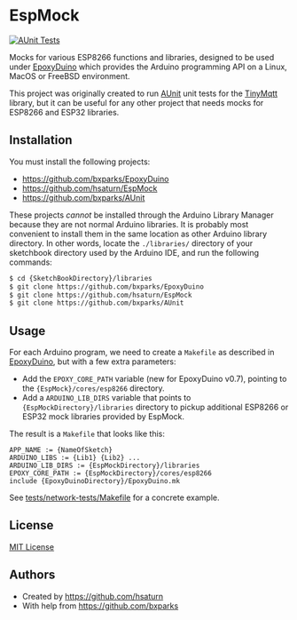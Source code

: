# EspMock

[![AUnit
Tests](https://github.com/hsaturn/EspMock/actions/workflows/aunit.yml/badge.svg)](https://github.com/hsaturn/EspMock/actions/workflows/aunit.yml)

Mocks for various ESP8266 functions and libraries, designed to be used under
[EpoxyDuino](https://github.com/bxparks/EpoxyDuino) which provides the Arduino
programming API on a Linux, MacOS or FreeBSD environment.

This project was originally created to run
[AUnit](https://github.com/bxparks/AUnit) unit tests for the
[TinyMqtt](https://github.com/hsaturn/TinyMqtt) library, but it can be useful
for any other project that needs mocks for ESP8266 and ESP32 libraries.

## Installation

You must install the following projects:

* https://github.com/bxparks/EpoxyDuino
* https://github.com/hsaturn/EspMock
* https://github.com/bxparks/AUnit

These projects *cannot* be installed through the Arduino Library Manager because
they are not normal Arduino libraries. It is probably most convenient to install
them in the same location as other Arduino library directory. In other words,
locate the `./libraries/` directory of your sketchbook directory used by the
Arduino IDE, and run the following commands:

```bash
$ cd {SketchBookDirectory}/libraries
$ git clone https://github.com/bxparks/EpoxyDuino
$ git clone https://github.com/hsaturn/EspMock
$ git clone https://github.com/bxparks/AUnit
```

## Usage

For each Arduino program, we need to create a `Makefile`
as described in [EpoxyDuino](https://github.com/bxparks/EpoxyDuino), but with a
few extra parameters:

* Add the `EPOXY_CORE_PATH` variable (new for EpoxyDuino v0.7), pointing to the
  `{EspMock}/cores/esp8266` directory.
* Add a `ARDUINO_LIB_DIRS` variable that points to
  `{EspMockDirectory}/libraries` directory to pickup additional ESP8266 or
  ESP32 mock libraries provided by EspMock.

The result is a `Makefile` that looks like this:

```
APP_NAME := {NameOfSketch}
ARDUINO_LIBS := {Lib1} {Lib2} ...
ARDUINO_LIB_DIRS := {EspMockDirectory}/libraries
EPOXY_CORE_PATH := {EspMockDirectory}/cores/esp8266
include {EpoxyDuinoDirectory}/EpoxyDuino.mk
```

See [tests/network-tests/Makefile](tests/network-tests/Makefile) for a concrete
example.

## License

[MIT License](https://opensource.org/licenses/MIT)

## Authors

* Created by https://github.com/hsaturn
* With help from https://github.com/bxparks
